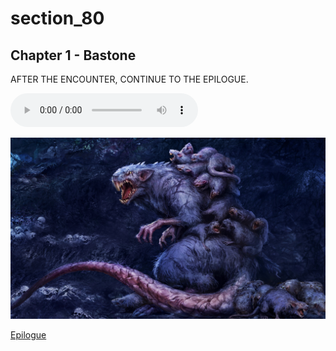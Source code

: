 
# section_80

## Chapter 1 - Bastone

AFTER THE ENCOUNTER, CONTINUE TO THE EPILOGUE.

<audio controls><source src="../../decomp/app/src/main/res/raw/encounter_audio.mp3" type="audio/mpeg"></audio>

![](../../decomp/app/src/main/res/drawable-land-xxxhdpi/chapter_1.jpg)

[Epilogue](output/chapter1/section_81.md)


